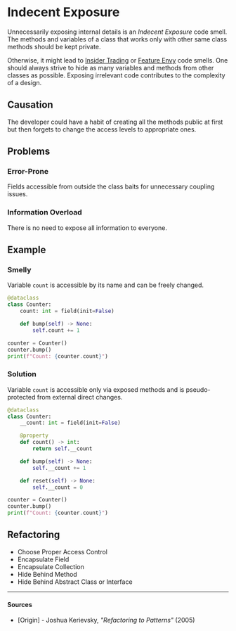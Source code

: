 # Indecent Exposure

Unnecessarily exposing internal details is an _Indecent Exposure_ code smell. The methods and variables of a class that works only with other same class methods should be kept private.

Otherwise, it might lead to [Insider Trading](./insider-trading.md) or [Feature Envy](./feature-envy.md) code smells. One should always strive to hide as many variables and methods from other classes as possible. Exposing irrelevant code contributes to the complexity of a design.

## Causation

The developer could have a habit of creating all the methods public at first but then forgets to change the access levels to appropriate ones.

## Problems

### **Error-Prone**

Fields accessible from outside the class baits for unnecessary coupling issues.

### **Information Overload**

There is no need to expose all information to everyone.

## Example



### Smelly

Variable `count` is accessible by its name and can be freely changed.

```py
@dataclass
class Counter:
    count: int = field(init=False)

    def bump(self) -> None:
        self.count += 1

counter = Counter()
counter.bump()
print(f"Count: {counter.count}")
```

### Solution

Variable `count` is accessible only via exposed methods and is pseudo-protected from external direct changes.

```py
@dataclass
class Counter:
    __count: int = field(init=False)

    @property
    def count() -> int:
        return self.__count

    def bump(self) -> None:
        self.__count += 1

    def reset(self) -> None:
        self.__count = 0

counter = Counter()
counter.bump()
print(f"Count: {counter.count}")
```



## Refactoring

- Choose Proper Access Control
- Encapsulate Field
- Encapsulate Collection
- Hide Behind Method
- Hide Behind Abstract Class or Interface

---

#### Sources

- [Origin] - Joshua Kerievsky, _"Refactoring to Patterns"_ (2005)
